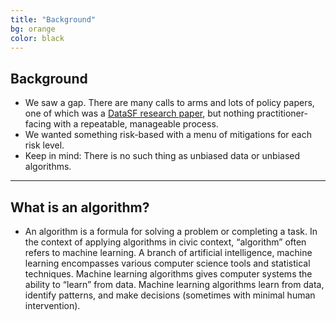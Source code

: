 ```yaml
---
title: "Background"
bg: orange
color: black
---
```


## Background

- We saw a gap. There are many calls to arms and lots of policy papers, one of which was a [DataSF research paper](https://docs.google.com/document/d/1ivEbJwiP8MiuPOJJEsZG2xn6fR2y3OnxdAtx8yb3IN0/edit#heading=h.5tysteh3sjrk), but nothing practitioner-facing with a repeatable, manageable process. 
- We wanted something risk-based with a menu of mitigations for each risk level.
- Keep in mind: There is no such thing as unbiased data or unbiased algorithms.

-------------------------

## What is an algorithm?

- An algorithm is a formula for solving a problem or completing a task. In the context of applying algorithms in civic context, “algorithm” often refers to machine learning. A branch of artificial intelligence, machine learning encompasses various computer science tools and statistical techniques. Machine learning algorithms gives computer systems the ability to “learn” from data. Machine learning algorithms learn from data, identify patterns, and make decisions (sometimes with minimal human intervention).
